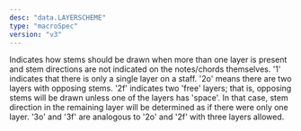 ```yaml
---
desc: "data.LAYERSCHEME"
type: "macroSpec"
version: "v3"
---
```


Indicates how stems should be drawn when more than one layer is present and stem
directions are not indicated on the notes/chords themselves. '1' indicates that there
is
only a single layer on a staff. '2o' means there are two layers with opposing stems.
'2f'
indicates two 'free' layers; that is, opposing stems will be drawn unless one of the
layers
has 'space'. In that case, stem direction in the remaining layer will be determined
as if
there were only one layer. '3o' and '3f' are analogous to '2o' and '2f' with three
layers
allowed.